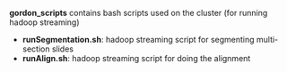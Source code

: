 **gordon_scripts** contains bash scripts used on the cluster (for running hadoop streaming)
* **runSegmentation.sh**: hadoop streaming script for segmenting multi-section slides
* **runAlign.sh**: hadoop streaming script for doing the alignment
